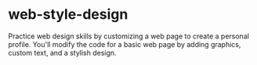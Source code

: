 # web-style-design
Practice web design skills by customizing a web page to create a personal profile. You'll modify the code for a basic web page by adding graphics, custom text, and a stylish design.
